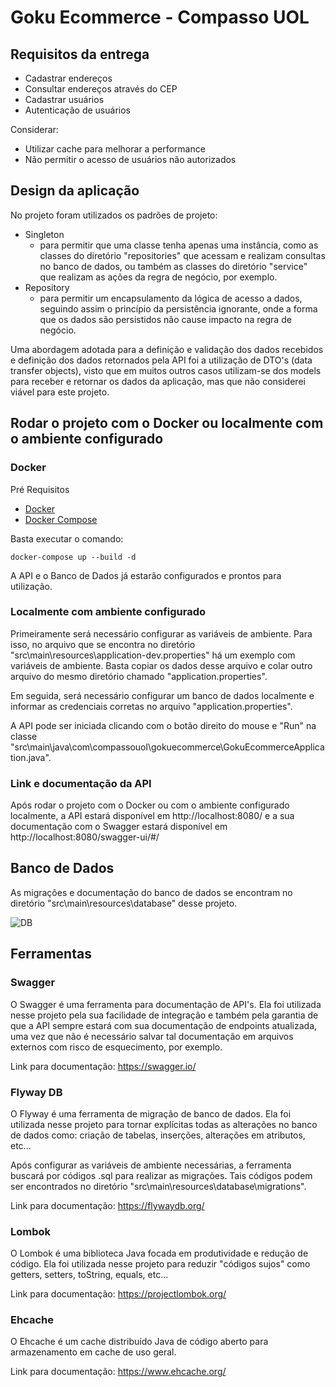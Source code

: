 # Goku Ecommerce - Compasso UOL

## Requisitos da entrega

* Cadastrar endereços
* Consultar endereços através do CEP
* Cadastrar usuários
* Autenticação de usuários

Considerar:
* Utilizar cache para melhorar a performance
* Não permitir o acesso de usuários não autorizados

## Design da aplicação

No projeto foram utilizados os padrões de projeto:
 - Singleton
    - para permitir que uma classe tenha apenas uma instância, como as classes do diretório "repositories" que acessam e realizam consultas no banco de dados, ou também as classes do diretório "service" que realizam as ações da regra de negócio, por exemplo.
 - Repository 
    - para permitir um encapsulamento da lógica de acesso a dados, seguindo assim o princípio da persistência ignorante, onde a forma que os dados são persistidos não cause impacto na regra de negócio.

Uma abordagem adotada para a definição e validação dos dados recebidos e definição dos dados retornados pela API foi a utilização de DTO's (data transfer objects), visto que em muitos outros casos utilizam-se dos models para receber e retornar os dados da aplicação, mas que não considerei viável para este projeto.

## Rodar o projeto com o Docker ou localmente com o ambiente configurado

### Docker

Pré Requisitos
- [Docker](https://www.docker.com)
- [Docker Compose](https://docs.docker.com/compose/install/)

Basta executar o comando:

```
docker-compose up --build -d
```

A API e o Banco de Dados já estarão configurados e prontos para utilização.

### Localmente com ambiente configurado

Primeiramente será necessário configurar as variáveis de ambiente. Para isso, no arquivo que se encontra no diretório "src\main\resources\application-dev.properties" há um exemplo com variáveis de ambiente. Basta copiar os dados desse arquivo e colar outro arquivo do mesmo diretório chamado "application.properties".

Em seguida, será necessário configurar um banco de dados localmente e informar as credenciais corretas no arquivo "application.properties".

A API pode ser iniciada clicando com o botão direito do mouse e "Run" na classe "src\main\java\com\compassouol\gokuecommerce\GokuEcommerceApplication.java".

### Link e documentação da API

Após rodar o projeto com o Docker ou com o ambiente configurado localmente, a API estará disponível em http://localhost:8080/ e a sua documentação com o Swagger estará disponível em http://localhost:8080/swagger-ui/#/

## Banco de Dados

As migrações e documentação do banco de dados se encontram no diretório "src\main\resources\database" desse projeto.

![DB](https://user-images.githubusercontent.com/37259280/110207540-e5122b00-7e62-11eb-8966-185c087500f3.png)

## Ferramentas

### Swagger

O Swagger é uma ferramenta para documentação de API's. Ela foi utilizada nesse projeto pela sua facilidade de integração e também pela garantia de que a API sempre estará com sua documentação de endpoints atualizada, uma vez que não é necessário salvar tal documentação em arquivos externos com risco de esquecimento, por exemplo.

Link para documentação: https://swagger.io/

### Flyway DB

O Flyway é uma ferramenta de migração de banco de dados. Ela foi utilizada nesse projeto para tornar explícitas todas as alterações no banco de dados como: criação de tabelas, inserções, alterações em atributos, etc...

Após configurar as variáveis de ambiente necessárias, a ferramenta buscará por códigos .sql para realizar as migrações. Tais códigos podem ser encontrados no diretório "src\main\resources\database\migrations".

Link para documentação: https://flywaydb.org/

### Lombok

O Lombok é uma biblioteca Java focada em produtividade e redução de código. Ela foi utilizada nesse projeto para reduzir "códigos sujos" como getters, setters, toString, equals, etc...

Link para documentação: https://projectlombok.org/

### Ehcache

O Ehcache é um cache distribuído Java de código aberto para armazenamento em cache de uso geral.

Link para documentação: https://www.ehcache.org/